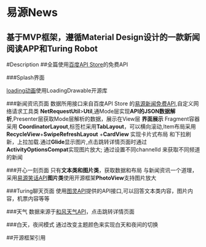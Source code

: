 **易源News**
================================================================
基于MVP框架，遵循Material Design设计的一款新闻阅读APP和Turing Robot
--------------------------------------------------------------------
#Description
##全篇使用[百度API Store](http://apistore.baidu.com/)的免费API

###Splash界面

[loading动画](https://github.com/dinuscxj/LoadingDrawable.git)使用LoadingDrawable开源库

###新闻资讯页面
        数据所用接口来自百度API Store 的[易源新闻免费API](http://apistore.baidu.com/apiworks/servicedetail/688.html),自定义网络请求工具类
        **NetRequestUtil**>**Util**,通Mode层实现**API的JSON数据解析**,Presenter层获取Mode层解析的数据，展示在View层
        **界面展示** Fragment容器采用 **CoordinatorLayout**,标签栏采用**TabLayout**，可以横向滚动,Item布局采用**RecycleView**+**SwipeRefreshLayout** +**CardView** 实现卡片式布局 和下拉刷新，上拉加载.通过**Glide**显示图片,点击跳转详情页面时通过**ActivityOptionsCompat**实现图片放大;
        通过设置不同channelId 来获取不同频道的新闻

###开心一刻页面
只有**文本类和图片类**，获取数据和布局 与新闻资讯一个道理，采用[易源笑话API](http://apistore.baidu.com/apiworks/servicedetail/688.html)**图片类**使用开源框架**PhotoView**支持图片放大

###Turing聊天页面
使用[图灵API](http://www.tuling123.com/)提供的API接口,可以回答文本类内容，图片内容，机票内容等等

###天气
数据来源于[和风天气API](http://apistore.baidu.com/apiworks/servicedetail/478.html)，点击跳转详情页面

###白天，夜间模式
通过改变主题颜色来实现白天和夜间的切换

##开源框架引用
